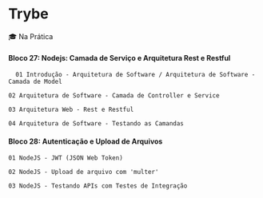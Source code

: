 # Trybe
:mortar_board: Na Prática

#### Bloco 27: Nodejs: Camada de Serviço e Arquitetura Rest e Restful
```
  01 Introdução - Arquitetura de Software / Arquitetura de Software - Camada de Model
```
```
02 Arquitetura de Software - Camada de Controller e Service
```
```
03 Arquitetura Web - Rest e Restful
```
```
04 Arquitetura de Software - Testando as Camandas
```
#### Bloco 28: Autenticação e Upload de Arquivos
```
01 NodeJS - JWT (JSON Web Token)
```
```
02 NodeJS - Upload de arquivo com 'multer'
```
```
03 NodeJS - Testando APIs com Testes de Integração
```